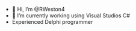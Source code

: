 - 👋 Hi, I’m @RWeston4
- 🌱 I’m currently working using Visual Studios C#
- Experienced Delphi programmer

<!---
RWeston4/RWeston4 is a ✨ special ✨ repository because its `README.md` (this file) appears on your GitHub profile.
You can click the Preview link to take a look at your changes.
--->
